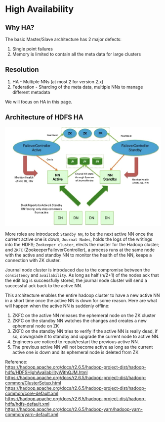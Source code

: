 # High Availability

## Why HA?

The basic Master/Slave architecture has 2 major defects:

1. Single point failures
2. Memory is limited to contain all the meta data for large clusters

## Resolution

1. HA - Multiple NNs (at most 2 for version 2.x)
2. Federation - Sharding of the meta data, multiple NNs to manage different metadata

We will focus on HA in this page.

## Architecture of HDFS HA

![HDFS-HA/Untitled.png](HDFS-HA/Untitled.png)

More roles are introduced: `Standby NN`, to be the next active NN once the current active one is down; `Journal Nodes`, holds the logs of the writings into the HDFS; `Zookeeper cluster`, elects the master for the Hadoop cluster; and `ZKFC` (ZookeeperFailoverController), a process runs at the same node with the active and standby NN to monitor the health of the NN, keeps a connection with ZK cluster.

Journal node cluster is introduced due to the compromise between the `consistency` and `availability`. As long as half (n/2+1) of the nodes ack that the edit log is successfully stored, the journal node cluster will send a successful ack back to the active NN.

This architecture enables the entire hadoop cluster to have a new active NN in a short time once the active NN is down for some reason. Here are what will happen when the active NN is suddenly offline:

1. ZKFC on the active NN releases the ephemeral node on the ZK cluster
2. ZKFC on the standby NN watches the changes and creates a new ephemeral node on ZK
3. ZKFC on the standby NN tries to verify if the active NN is really dead, if so, downgrade it to standby and upgrade the current node to active NN.
4. Engineers are noticed to repair/restart the previous active NN.
5. The previous active NN will not become active as long as the current active one is down and its ephemeral node is deleted from ZK

Reference:  
https://hadoop.apache.org/docs/r2.6.5/hadoop-project-dist/hadoop-hdfs/HDFSHighAvailabilityWithQJM.html  
https://hadoop.apache.org/docs/r2.6.5/hadoop-project-dist/hadoop-common/ClusterSetup.html  
https://hadoop.apache.org/docs/r2.6.5/hadoop-project-dist/hadoop-common/core-default.xml  
https://hadoop.apache.org/docs/r2.6.5/hadoop-project-dist/hadoop-hdfs/hdfs-default.xml  
https://hadoop.apache.org/docs/r2.6.5/hadoop-yarn/hadoop-yarn-common/yarn-default.xml